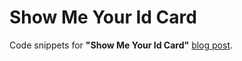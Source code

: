 Show Me Your Id Card
=============
Code snippets for **"Show Me Your Id Card"** [blog post](http://serkanozal.com/2015/05/04/show-me-your-id-card/).
